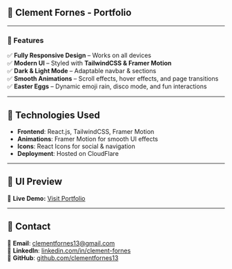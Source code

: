 ## **📌 Clement Fornes - Portfolio**

---

### **🌟 Features**
✅ **Fully Responsive Design** – Works on all devices  
✅ **Modern UI** – Styled with **TailwindCSS & Framer Motion**  
✅ **Dark & Light Mode** – Adaptable navbar & sections  
✅ **Smooth Animations** – Scroll effects, hover effects, and page transitions  
✅ **Easter Eggs** – Dynamic emoji rain, disco mode, and fun interactions  

---

## **🚀 Technologies Used**
- **Frontend**: React.js, TailwindCSS, Framer Motion  
- **Animations**: Framer Motion for smooth UI effects  
- **Icons**: React Icons for social & navigation  
- **Deployment**: Hosted on CloudFlare

---

## **🎨 UI Preview**
🚀 **Live Demo:** [Visit Portfolio]()

---

## **🔗 Contact**
📩 **Email**: [clementfornes13@gmail.com](mailto:clementfornes13@gmail.com)  
💼 **LinkedIn**: [linkedin.com/in/clement-fornes](https://linkedin.com/in/clement-fornes)  
🐙 **GitHub**: [github.com/clementfornes13](https://github.com/clementfornes13)  
